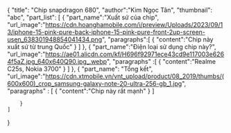 {
    "title": "Chip snapdragon 680",
    "author":"Kim Ngọc Tân",
    "thumbnail": "abc",
    "part_list": [
        {
            "part_name":"Xuất sứ của chip",
            "url_image":"https://cdn.hoanghamobile.com/i/preview/Uploads/2023/09/13/iphone-15-pink-pure-back-iphone-15-pink-pure-front-2up-screen-usen_638301948854041434.png",
            "paragraphs":[
                {
                    "content":"Chip này xuất sứ từ trung Quốc"
                }
        ]
        },
        {
            "part_name":"Điện loại sử dụng chip này?",
             "url_image":"https://ae01.alicdn.com/kf/H696f92971ece43cd9e117003e6264f5aZ.jpg_640x640Q90.jpg_.webp",
            "paragraphs" :[
                {
                    "content":"Realme C25s, Nokia 3700"
                }
            ]
        },
        {
            "part_name": "Tổng kết",
            "url_image":"https://cdn.xtmobile.vn/vnt_upload/product/08_2019/thumbs/(600x600)_crop_samsung-galaxy-note-20-ultra-256-gb_1.jpg",
            "paragraphs" : [
                {
                    "content":"Chip này rất mạnh"
                }
            ]
           
        }
    ]
}